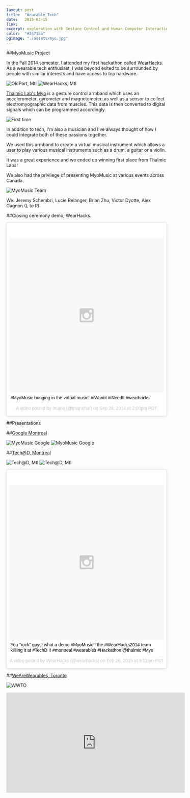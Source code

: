 ```yaml
---
layout: post
title:  "Wearable Tech"
date:   2015-03-15
link:	
excerpt: exploration with Gesture Control and Human Computer Interaction 
color:  "#3471aa"
bgimage: "./assets/myo.jpg"
---
```

<!--
http://www.designboom.com/wp-content/uploads/2013/02/myo01.jpg
-->

##MyoMusic Project 


In the Fall 2014 semester, I attended my first hackathon called [WearHacks](http://wearhacks.com/ "Title"). As a wearable tech enthusiast, I was beyond exited to be surrounded by people with similar interests and have access to top hardware. 

![OldPort, Mtl](/assets/oldport.jpg)
![WearHacks, Mtl](/assets/wearhacks.jpg)

[Thalmic Lab's Myo](https://www.thalmic.com/ "Title") is a gesture control armband which uses an accelerometer, gyrometer and magnetometer, as well as a sensor to collect electromyographic data from muscles. This data is then converted to digital signals which can be programmed accordingly. 

![First time](/assets/myo-first-time.jpg)

In addition to tech, I'm also a musician and I've always thought of how I could integrate both of these passions together. 

We used this armband to create a virtual musical instrument which allows a user to play various musical instruments such as a drum, a guitar or a violin. 

It was a great experience and we ended up winning first place from Thalmic Labs! 

We also had the privilege of presenting MyoMusic at various events across Canada.

![MyoMusic Team](/assets/myo-music-team.jpg)

We: Jeremy Schembri, Lucie Belanger, Brian Zhu, Victor Dyotte, Alex Gagnon (L to R)

##Closing ceremony demo, WearHacks.

<blockquote class="instagram-media" data-instgrm-captioned data-instgrm-version="4" style=" background:#FFF; border:0; border-radius:3px; box-shadow:0 0 1px 0 rgba(0,0,0,0.5),0 1px 10px 0 rgba(0,0,0,0.15); margin: 1px; max-width:658px; padding:0; width:99.375%; width:-webkit-calc(100% - 2px); width:calc(100% - 2px);"><div style="padding:8px;"> <div style=" background:#F8F8F8; line-height:0; margin-top:40px; padding:50% 0; text-align:center; width:100%;"> <div style=" background:url(data:image/png;base64,iVBORw0KGgoAAAANSUhEUgAAACwAAAAsCAMAAAApWqozAAAAGFBMVEUiIiI9PT0eHh4gIB4hIBkcHBwcHBwcHBydr+JQAAAACHRSTlMABA4YHyQsM5jtaMwAAADfSURBVDjL7ZVBEgMhCAQBAf//42xcNbpAqakcM0ftUmFAAIBE81IqBJdS3lS6zs3bIpB9WED3YYXFPmHRfT8sgyrCP1x8uEUxLMzNWElFOYCV6mHWWwMzdPEKHlhLw7NWJqkHc4uIZphavDzA2JPzUDsBZziNae2S6owH8xPmX8G7zzgKEOPUoYHvGz1TBCxMkd3kwNVbU0gKHkx+iZILf77IofhrY1nYFnB/lQPb79drWOyJVa/DAvg9B/rLB4cC+Nqgdz/TvBbBnr6GBReqn/nRmDgaQEej7WhonozjF+Y2I/fZou/qAAAAAElFTkSuQmCC); display:block; height:44px; margin:0 auto -44px; position:relative; top:-22px; width:44px;"></div></div> <p style=" margin:8px 0 0 0; padding:0 4px;"> <a href="https://instagram.com/p/tgOT_ynab4/" style=" color:#000; font-family:Arial,sans-serif; font-size:14px; font-style:normal; font-weight:normal; line-height:17px; text-decoration:none; word-wrap:break-word;" target="_top">#MyoMusic bringing in the virtual music! #iWantit #iNeedIt #wearhacks</a></p> <p style=" color:#c9c8cd; font-family:Arial,sans-serif; font-size:14px; line-height:17px; margin-bottom:0; margin-top:8px; overflow:hidden; padding:8px 0 7px; text-align:center; text-overflow:ellipsis; white-space:nowrap;">A video posted by Imane (@imanehaf) on <time style=" font-family:Arial,sans-serif; font-size:14px; line-height:17px;" datetime="2014-09-28T21:00:31+00:00">Sep 28, 2014 at 2:00pm PDT</time></p></div></blockquote>
<script async defer src="//platform.instagram.com/en_US/embeds.js"></script>


##Presentations


##[Google Montreal](http://google.com/ "Title")

![MyoMusic Google](/assets/googlepres.jpeg)
![MyoMusic Google](/assets/gmtl.jpg)


##[Tech@D, Montreal](http://tech-d.org/ "Title")

![Tech@D, Mtl](/assets/techd.jpg)
![Tech@D, Mtl](/assets/techd2.jpg)

<blockquote class="instagram-media" data-instgrm-captioned data-instgrm-version="4" style=" background:#FFF; border:0; border-radius:3px; box-shadow:0 0 1px 0 rgba(0,0,0,0.5),0 1px 10px 0 rgba(0,0,0,0.15); margin: 1px; max-width:658px; padding:0; width:99.375%; width:-webkit-calc(100% - 2px); width:calc(100% - 2px);"><div style="padding:8px;"> <div style=" background:#F8F8F8; line-height:0; margin-top:40px; padding:50% 0; text-align:center; width:100%;"> <div style=" background:url(data:image/png;base64,iVBORw0KGgoAAAANSUhEUgAAACwAAAAsCAMAAAApWqozAAAAGFBMVEUiIiI9PT0eHh4gIB4hIBkcHBwcHBwcHBydr+JQAAAACHRSTlMABA4YHyQsM5jtaMwAAADfSURBVDjL7ZVBEgMhCAQBAf//42xcNbpAqakcM0ftUmFAAIBE81IqBJdS3lS6zs3bIpB9WED3YYXFPmHRfT8sgyrCP1x8uEUxLMzNWElFOYCV6mHWWwMzdPEKHlhLw7NWJqkHc4uIZphavDzA2JPzUDsBZziNae2S6owH8xPmX8G7zzgKEOPUoYHvGz1TBCxMkd3kwNVbU0gKHkx+iZILf77IofhrY1nYFnB/lQPb79drWOyJVa/DAvg9B/rLB4cC+Nqgdz/TvBbBnr6GBReqn/nRmDgaQEej7WhonozjF+Y2I/fZou/qAAAAAElFTkSuQmCC); display:block; height:44px; margin:0 auto -44px; position:relative; top:-22px; width:44px;"></div></div> <p style=" margin:8px 0 0 0; padding:0 4px;"> <a href="https://instagram.com/p/zl6i_PwWYg/" style=" color:#000; font-family:Arial,sans-serif; font-size:14px; font-style:normal; font-weight:normal; line-height:17px; text-decoration:none; word-wrap:break-word;" target="_top">You &#34;rock&#34; guys! what a demo #MyoMusic!! the #WearHacks2014 team killiing it at #TechD !! #montreal #wearables #Hackathon @thalmic #Myo</a></p> <p style=" color:#c9c8cd; font-family:Arial,sans-serif; font-size:14px; line-height:17px; margin-bottom:0; margin-top:8px; overflow:hidden; padding:8px 0 7px; text-align:center; text-overflow:ellipsis; white-space:nowrap;">A video posted by WearHacks (@wearhacks) on <time style=" font-family:Arial,sans-serif; font-size:14px; line-height:17px;" datetime="2015-02-27T05:11:37+00:00">Feb 26, 2015 at 9:11pm PST</time></p></div></blockquote>
<script async defer src="//platform.instagram.com/en_US/embeds.js"></script>



##[WeAreWearables, Toronto](https://www.wearewearbles.com/ "Title")


![WWTO](/assets/wwto.jpg)

<div class="embed-container">
    <iframe width="560" height="315" src="https://www.youtube.com/embed/SbRWBkleReE" frameborder="0" allowfullscreen></iframe>
</div>

